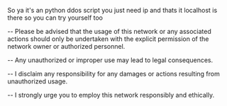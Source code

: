 So ya it's an python ddos script you just need ip and thats it localhost is there so you can try yourself too


-- Please be advised that the usage of this network or any associated actions should only be undertaken with the explicit permission of the network owner or authorized personnel. 

-- Any unauthorized or improper use may lead to legal consequences. 

-- I disclaim any responsibility for any damages or actions resulting from unauthorized usage. 

-- I strongly urge you to employ this network responsibly and ethically.
